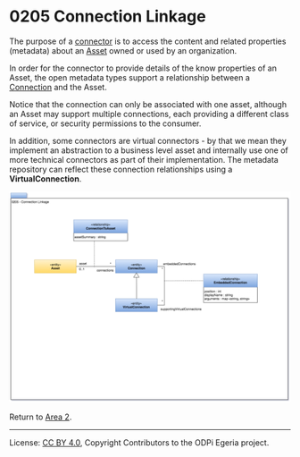 <!-- SPDX-License-Identifier: CC-BY-4.0 -->
<!-- Copyright Contributors to the ODPi Egeria project. -->

# 0205 Connection Linkage

The purpose of a [connector](../../../open-metadata-implementation/frameworks/open-connector-framework/docs/concepts/connector.md)
is to access the content and related properties (metadata) about an
[Asset](../../../open-metadata-implementation/access-services/docs/concepts/assets/README.md) owned or used by an organization.

In order for the connector to provide details of the know properties of an Asset, the open metadata
types support a relationship between a [Connection](../../../open-metadata-implementation/frameworks/open-connector-framework/docs/concepts/connection.md) and
the Asset.

Notice that the connection can only be associated with one asset, although an Asset may support multiple
connections, each providing a different class of service, or security permissions to the consumer.

In addition, some connectors are virtual connectors - by that we mean they implement an abstraction to a business level asset
and internally use one of more technical connectors as part of their implementation.
The metadata repository can reflect these connection relationships using a **VirtualConnection**.

![UML](0205-Connection-Linkage.png)


Return to [Area 2](Area-2-models.md).

----
License: [CC BY 4.0](https://creativecommons.org/licenses/by/4.0/),
Copyright Contributors to the ODPi Egeria project.
 